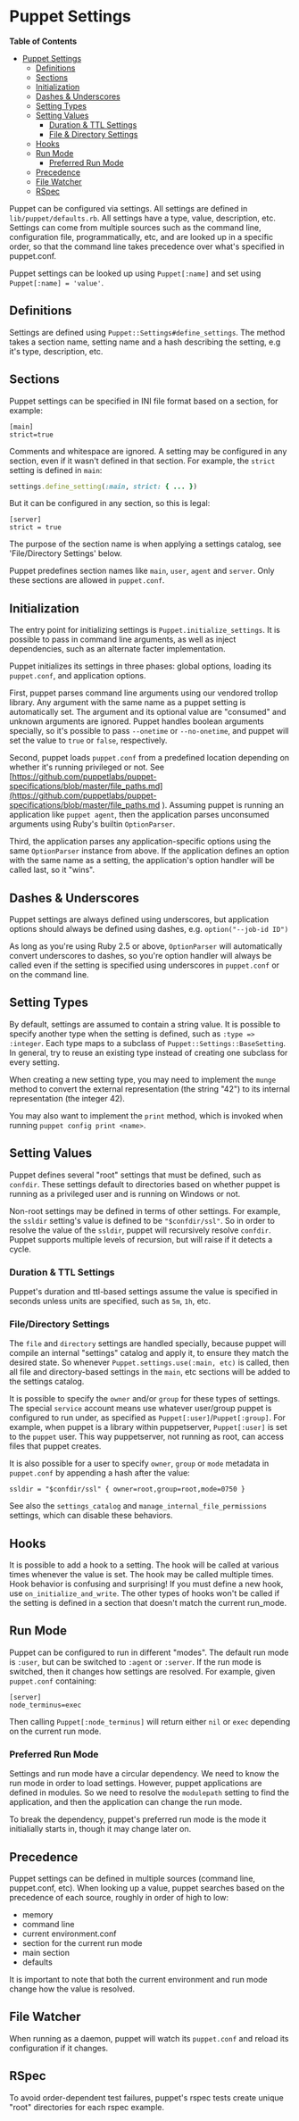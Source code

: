 # Puppet Settings

<!-- markdown-toc start - Don't edit this section. Run M-x markdown-toc-refresh-toc -->
**Table of Contents**

- [Puppet Settings](#puppet-settings)
    - [Definitions](#definitions)
    - [Sections](#sections)
    - [Initialization](#initialization)
    - [Dashes & Underscores](#dashes--underscores)
    - [Setting Types](#setting-types)
    - [Setting Values](#setting-values)
        - [Duration & TTL Settings](#duration--ttl-settings)
        - [File & Directory Settings](#filedirectory-settings)
    - [Hooks](#hooks)
    - [Run Mode](#run-mode)
        - [Preferred Run Mode](#preferred-run-mode)
    - [Precedence](#precedence)
    - [File Watcher](#file-watcher)
    - [RSpec](#rspec)

<!-- markdown-toc end -->

Puppet can be configured via settings. All settings are defined in
`lib/puppet/defaults.rb`. All settings have a type, value, description, etc.
Settings can come from multiple sources such as the command line, configuration
file, programmatically, etc, and are looked up in a specific order, so that the
command line takes precedence over what's specified in puppet.conf.

Puppet settings can be looked up using `Puppet[:name]` and set using
`Puppet[:name] = 'value'`.

## Definitions

Settings are defined using `Puppet::Settings#define_settings`. The method takes
a section name, setting name and a hash describing the setting, e.g it's type,
description, etc.

## Sections

Puppet settings can be specified in INI file format based on a section, for example:

```inifile
[main]
strict=true
```

Comments and whitespace are ignored. A setting may be configured in any section,
even if it wasn't defined in that section. For example, the `strict` setting is
defined in `main`:

```ruby
settings.define_setting(:main, strict: { ... })
```
    
But it can be configured in any section, so this is legal:

```inifile
[server]
strict = true
```

The purpose of the section name is when applying a settings catalog, see
'File/Directory Settings' below.

Puppet predefines section names like `main`, `user`, `agent` and `server`. Only
these sections are allowed in `puppet.conf`.

## Initialization

The entry point for initializing settings is `Puppet.initialize_settings`. It is
possible to pass in command line arguments, as well as inject dependencies, such
as an alternate facter implementation.

Puppet initializes its settings in three phases: global options, loading its
`puppet.conf`, and application options.

First, puppet parses command line arguments using our vendored trollop library.
Any argument with the same name as a puppet setting is automatically set. The
argument and its optional value are "consumed" and unknown arguments are
ignored. Puppet handles boolean arguments specially, so it's possible to pass
`--onetime` or `--no-onetime`, and puppet will set the value to `true` or
`false`, respectively.

Second, puppet loads `puppet.conf` from a predefined location depending on
whether it's running privileged or not. See
[https://github.com/puppetlabs/puppet-specifications/blob/master/file_paths.md](https://github.com/puppetlabs/puppet-specifications/blob/master/file_paths.md
). Assuming puppet is running an application like `puppet agent`, then
the application parses unconsumed arguments using Ruby's builtin
`OptionParser`.

Third, the application parses any application-specific options using the same
`OptionParser` instance from above. If the application defines an option with
the same name as a setting, the application's option handler will be called
last, so it "wins".

## Dashes & Underscores

Puppet settings are always defined using underscores, but application options
should always be defined using dashes, e.g. `option("--job-id ID")`

As long as you're using Ruby 2.5 or above, `OptionParser` will automatically
convert underscores to dashes, so you're option handler will always be called
even if the setting is specified using underscores in `puppet.conf` or on the
command line.

## Setting Types

By default, settings are assumed to contain a string value. It is possible to
specify another type when the setting is defined, such as `:type => :integer`. Each
type maps to a subclass of `Puppet::Settings::BaseSetting`. In general, try to
reuse an existing type instead of creating one subclass for every setting.

When creating a new setting type, you may need to implement the `munge` method
to convert the external representation (the string "42") to its internal
representation (the integer 42).

You may also want to implement the `print` method, which is invoked when running
`puppet config print <name>`.

## Setting Values

Puppet defines several "root" settings that must be defined, such as `confdir`.
These settings default to directories based on whether puppet is running as a
privileged user and is running on Windows or not.

Non-root settings may be defined in terms of other settings. For example, the
`ssldir` setting's value is defined to be `"$confdir/ssl"`. So in order to
resolve the value of the `ssldir`, puppet will recursively resolve `confdir`.
Puppet supports multiple levels of recursion, but will raise if it detects a
cycle.

### Duration & TTL Settings

Puppet's duration and ttl-based settings assume the value is specified in
seconds unless units are specified, such as `5m`, `1h`, etc.

### File/Directory Settings

The `file` and `directory` settings are handled specially, because puppet will
compile an internal "settings" catalog and apply it, to ensure they match the
desired state. So whenever `Puppet.settings.use(:main, etc)` is called, then all
file and directory-based settings in the `main`, etc sections will be added to
the settings catalog.

It is possible to specify the `owner` and/or `group` for these types of
settings. The special `service` account means use whatever user/group puppet is
configured to run under, as specified as `Puppet[:user]`/`Puppet[:group]`. For
example, when puppet is a library within puppetserver, `Puppet[:user]` is set
to the `puppet` user. This way puppetserver, not running as root, can access
files that puppet creates.

It is also possible for a user to specify `owner`, `group` or `mode` metadata in
`puppet.conf` by appending a hash after the value:

```inifile
ssldir = "$confdir/ssl" { owner=root,group=root,mode=0750 }
```

See also the `settings_catalog` and `manage_internal_file_permissions` settings,
which can disable these behaviors.

## Hooks

It is possible to add a hook to a setting. The hook will be called at various
times whenever the value is set. The hook may be called multiple times. Hook
behavior is confusing and surprising! If you must define a new hook, use
`on_initialize_and_write`. The other types of hooks won't be called if the
setting is defined in a section that doesn't match the current run_mode.

## Run Mode

Puppet can be configured to run in different "modes". The default run mode is
`:user`, but can be switched to `:agent` or `:server`. If the run mode is
switched, then it changes how settings are resolved. For example, given
`puppet.conf` containing:

```inifile
[server]
node_terminus=exec
```
Then calling `Puppet[:node_terminus]` will return either `nil` or `exec`
depending on the current run mode.

### Preferred Run Mode

Settings and run mode have a circular dependency. We need to know the run mode
in order to load settings. However, puppet applications are defined in modules.
So we need to resolve the `modulepath` setting to find the application, and then
the application can change the run mode.

To break the dependency, puppet's preferred run mode is the mode it initialially
starts in, though it may change later on.

## Precedence

Puppet settings can be defined in multiple sources (command line, puppet.conf,
etc). When looking up a value, puppet searches based on the precedence of each
source, roughly in order of high to low:

* memory
* command line
* current environment.conf
* section for the current run mode
* main section
* defaults

It is important to note that both the current environment and run mode change
how the value is resolved.

## File Watcher

When running as a daemon, puppet will watch its `puppet.conf` and reload its
configuration if it changes.

## RSpec

To avoid order-dependent test failures, puppet's rspec tests create unique
"root" directories for each rspec example.
